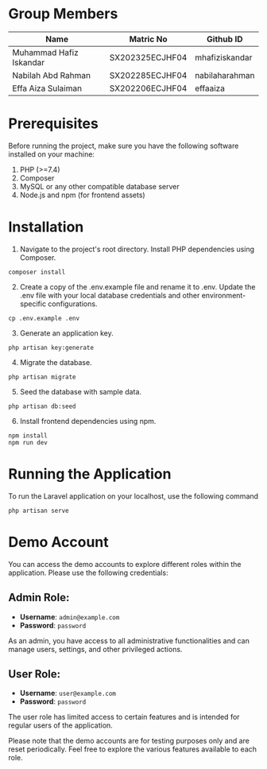# Group Members

| Name | Matric No | Github ID |
| ----------------------- | --------------- | -------------- |
| Muhammad Hafiz Iskandar | SX202325ECJHF04 | mhafiziskandar |
| Nabilah Abd Rahman | SX202285ECJHF04 | nabilaharahman |
| Effa Aiza Sulaiman | SX202206ECJHF04 | effaaiza |

# Prerequisites

Before running the project, make sure you have the following software installed on your machine:

1. PHP (>=7.4)
2. Composer
3. MySQL or any other compatible database server
4. Node.js and npm (for frontend assets)

# Installation

1. Navigate to the project's root directory. Install PHP dependencies using Composer.
```
composer install
```

2. Create a copy of the .env.example file and rename it to .env. Update the .env file with your local database credentials and other environment-specific configurations.
```
cp .env.example .env
```

3. Generate an application key.
```
php artisan key:generate
```

4. Migrate the database.
```
php artisan migrate
```

5. Seed the database with sample data.
```
php artisan db:seed
```

6. Install frontend dependencies using npm.
```
npm install
npm run dev
```

# Running the Application

To run the Laravel application on your localhost, use the following command

```
php artisan serve
```

# Demo Account

You can access the demo accounts to explore different roles within the application. Please use the following credentials:

## Admin Role:

- **Username**: `admin@example.com`
- **Password**: `password`

As an admin, you have access to all administrative functionalities and can manage users, settings, and other privileged actions.

## User Role:

- **Username**: `user@example.com`
- **Password**: `password`

The user role has limited access to certain features and is intended for regular users of the application.

Please note that the demo accounts are for testing purposes only and are reset periodically. Feel free to explore the various features available to each role.
